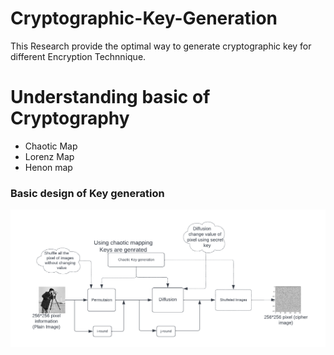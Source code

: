 # Cryptographic-Key-Generation
This  Research provide the optimal way to  generate cryptographic key for different Encryption Technnique.
<h1>Understanding basic of Cryptography</h1>
<ul>
  <li> Chaotic Map</li>
  <li>Lorenz Map</li>
  <li>Henon map </li>
  </ul>

<h3>Basic design of Key generation</h3>
<img src="get.png">
